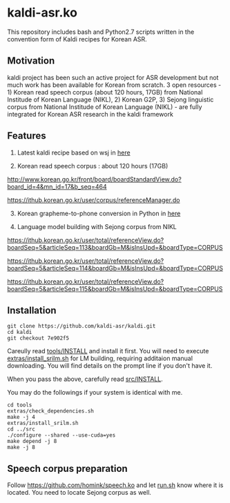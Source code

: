 # kaldi-asr.ko

This repository includes bash and Python2.7 scripts written in the convention form of Kaldi recipes for Korean ASR.

## Motivation

kaldi project has been such an active project for ASR development but not much work has been available for Korean from scratch. 3 open resources - 1) Korean read speech corpus (about 120 hours, 17GB) from National Institude of Korean Language (NIKL), 2) Korean G2P, 3) Sejong linguistic corpus from National Institude of Korean Language (NIKL) - are fully integrated for Korean ASR research in the kaldi framework

## Features

1. Latest kaldi recipe based on wsj in [here](https://github.com/kaldi-asr/kaldi/blob/7e902f535cf58f4ffe98cb9298c3867fe084fecf/egs/wsj/s5/run.sh)

2. Korean read speech corpus : about 120 hours (17GB)

http://www.korean.go.kr/front/board/boardStandardView.do?board_id=4&mn_id=17&b_seq=464

https://ithub.korean.go.kr/user/corpus/referenceManager.do

3. Korean grapheme-to-phone conversion in Python in [here](https://github.com/scarletcho/KoG2P)

4. Language model building with Sejong corpus from NIKL

https://ithub.korean.go.kr/user/total/referenceView.do?boardSeq=5&articleSeq=113&boardGb=M&isInsUpd=&boardType=CORPUS

https://ithub.korean.go.kr/user/total/referenceView.do?boardSeq=5&articleSeq=114&boardGb=M&isInsUpd=&boardType=CORPUS

https://ithub.korean.go.kr/user/total/referenceView.do?boardSeq=5&articleSeq=115&boardGb=M&isInsUpd=&boardType=CORPUS


## Installation

```
git clone https://github.com/kaldi-asr/kaldi.git
cd kaldi
git checkout 7e902f5
```

Careully read [tools/INSTALL](https://github.com/kaldi-asr/kaldi/blob/7e902f535cf58f4ffe98cb9298c3867fe084fecf/tools/INSTALL) and install it first. You will need to execute [extras/install_srilm.sh](https://github.com/kaldi-asr/kaldi/blob/7e902f535cf58f4ffe98cb9298c3867fe084fecf/tools/extras/install_srilm.sh) for LM building, requiring additaion manual downloading. You will find details on the prompt line if you don't have it.

When you pass the above, carefully read [src/INSTALL](https://github.com/kaldi-asr/kaldi/blob/7e902f535cf58f4ffe98cb9298c3867fe084fecf/src/INSTALL).

You may do the followings if your system is identical with me.

```
cd tools
extras/check_dependencies.sh
make -j 4
extras/install_srilm.sh
cd ../src
./configure --shared --use-cuda=yes
make depend -j 8
make -j 8
```

## Speech corpus preparation

Follow https://github.com/homink/speech.ko and let [run.sh](https://github.com/homink/kaldi-asr.ko/blob/master/s5/run.sh) know where it is located. You need to locate Sejong corpus as well.
